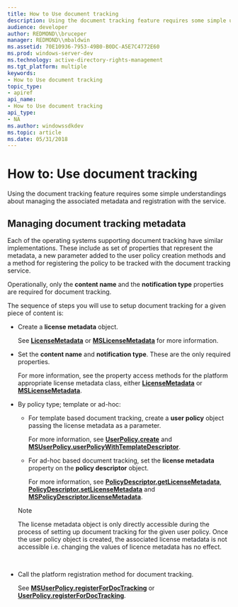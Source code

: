 ```yaml
---
title: How to Use document tracking
description: Using the document tracking feature requires some simple understandings about managing the associated metadata and registration with the service.
audience: developer
author: REDMOND\\bruceper
manager: REDMOND\\mbaldwin
ms.assetid: 70E10936-7953-49B0-B0DC-A5E7C4772E60
ms.prod: windows-server-dev
ms.technology: active-directory-rights-management
ms.tgt_platform: multiple
keywords:
- How to Use document tracking
topic_type:
- apiref
api_name:
- How to Use document tracking
api_type:
- NA
ms.author: windowssdkdev
ms.topic: article
ms.date: 05/31/2018
---
```


# How to: Use document tracking

Using the document tracking feature requires some simple understandings about managing the associated metadata and registration with the service.

## Managing document tracking metadata

Each of the operating systems supporting document tracking have similar implementations. These include as set of properties that represent the metadata, a new parameter added to the user policy creation methods and a method for registering the policy to be tracked with the document tracking service.

Operationally, only the **content name** and the **notification type** properties are required for document tracking.

The sequence of steps you will use to setup document tracking for a given piece of content is:

-   Create a **license metadata** object.

    See [**LicenseMetadata**](licensemetadata-interface-java.md) or [**MSLicenseMetadata**](mslicensemetadata-class-objc.md) for more information.

-   Set the **content name** and **notification type**. These are the only required properties.

    For more information, see the property access methods for the platform appropriate license metadata class, either [**LicenseMetadata**](licensemetadata-interface-java.md) or [**MSLicenseMetadata**](mslicensemetadata-class-objc.md).

-   By policy type; template or ad-hoc:

    -   For template based document tracking, create a **user policy** object passing the license metadata as a parameter.

        For more information, see [**UserPolicy.create**](userpolicy-create-templatedescriptor-method-java.md) and [**MSUserPolicy.userPolicyWithTemplateDescriptor**](msuserpolicy-protectionpolicywithtemplatedescriptor-userid-authenticationcallback-options-completionblock-method-objc.md).

    -   For ad-hoc based document tracking, set the **license metadata** property on the **policy descriptor** object.

        For more information, see [**PolicyDescriptor.getLicenseMetadata**](policydescriptor-getlicensemetadata-java.md), [**PolicyDescriptor.setLicenseMetadata**](policydescriptor-setlicensemetadata-java.md) and [**MSPolicyDescriptor.licenseMetadata**](mspolicydescriptor-licensemetadata-property-objc.md).

    > [!Note]  
    > The license metadata object is only directly accessible during the process of setting up document tracking for the given user policy. Once the user policy object is created, the associated license metadata is not accessible i.e. changing the values of licence metadata has no effect.

     

-   Call the platform registration method for document tracking.

    See [**MSUserPolicy.registerForDocTracking**](msuserpolicy-registerfordoctracking-userid-authenticationcallback-completionblock-method-objc.md) or [**UserPolicy.registerForDocTracking**](userpolicy-registerfordoctracking-boolean--sting--authenticationcallback--creationcallback--java.md).

 

 




